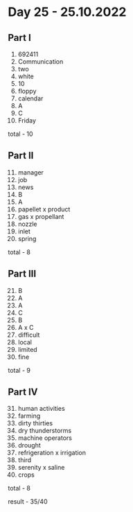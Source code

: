 # Day 25 - 25.10.2022

## Part I

1. 692411
2. Communication
3. two
4. white
5. 10
6. floppy
7. calendar
8. A
9. C
10. Friday

total - 10

## Part II

11. manager
12. job
13. news
14. B
15. A
16. papellet x product
17. gas x propellant
18. nozzle
19. inlet
20. spring

total - 8

## Part III

21. B 
22. A
23. A
24. C
25. B
26. A x C
27. difficult
28. local
29. limited
30. fine

total - 9

## Part IV

31. human activities
32. farming 
33. dirty thirties
34. dry thunderstorms
35. machine operators
36. drought
37. refrigeration x irrigation 
38. third
39. serenity x saline
40. crops

total - 8

result - 35/40